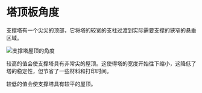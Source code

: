 塔顶板角度
====
支撑塔有一个尖尖的顶部，它将塔的较宽的支柱过渡到实际需要支撑的狭窄的悬垂区域。

![支撑塔屋顶的角度](../images/support_use_towers.svg)

较高的值会使支撑塔具有非常尖的屋顶。这使得塔的宽度开始往下缩小，这降低了塔的稳定性，但节省了一些材料和打印时间。

较低的值会使支撑塔具有较平的屋顶。
